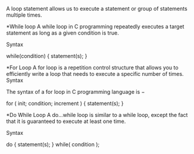 A loop statement allows us to execute a statement or group of statements multiple times.




*While loop
A while loop in C programming repeatedly executes a target statement as long as a given condition is true.


Syntax

while(condition) {
   statement(s);
}




*For Loop
A for loop is a repetition control structure that allows you to efficiently write a loop that needs to execute a specific number of times.
Syntax

The syntax of a for loop in C programming language is −

for ( init; condition; increment ) {
   statement(s);
}




*Do While Loop
A do...while loop is similar to a while loop, except the fact that it is guaranteed to execute at least one time.

Syntax

do {
   statement(s);
} while( condition );

